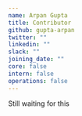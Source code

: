 ```yaml
---
name: Arpan Gupta
title: Contributor
github: gupta-arpan
twitter: ""
linkedin: ""
slack: ""
joining_date: ""
core: false
intern: false
operations: false
---
```


Still waiting for this
